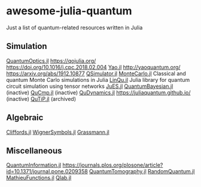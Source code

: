 # awesome-julia-quantum
Just a list of quantum-related resources written in Julia

## Simulation

[QuantumOptics.jl](https://github.com/qojulia/QuantumOptics.jl) https://qojulia.org/ https://doi.org/10.1016/j.cpc.2018.02.004
[Yao.jl](https://github.com/QuantumBFS/Yao.jl) http://yaoquantum.org/ https://arxiv.org/abs/1912.10877
[QSimulator.jl](https://github.com/BBN-Q/QSimulator.jl)
[MonteCarlo.jl](https://github.com/crstnbr/MonteCarlo.jl) Classical and quantum Monte Carlo simulations in Julia
[LinQu.jl](https://github.com/YiqingZhouKelly/LinQu.jl) Julia library for quantum circuit simulation using tensor networks
[JuES.jl](https://github.com/mdav2/JuES.jl)
[QuantumBayesian.jl](https://github.com/justindressel/QuantumBayesian.jl) (inactive)
[QuCmp.jl](https://github.com/JuliaQuantum/QuCmp.jl) (inactive)
[QuDynamics.jl](https://github.com/JuliaQuantum/QuDynamics.jl) https://juliaquantum.github.io/ (inactive)
[QuTiP.jl](https://github.com/goropikari/QuTiP.jl) (archived)

## Algebraic

[Cliffords.jl](https://github.com/BBN-Q/Cliffords.jl)
[WignerSymbols.jl](https://github.com/Jutho/WignerSymbols.jl)
[Grassmann.jl](https://github.com/chakravala/Grassmann.jl)

## Miscellaneous

[QuantumInformation.jl](https://github.com/iitis/QuantumInformation.jl) https://journals.plos.org/plosone/article?id=10.1371/journal.pone.0209358
[QuantumTomography.jl](https://github.com/BBN-Q/QuantumTomography.jl)
[RandomQuantum.jl](https://github.com/BBN-Q/RandomQuantum.jl)
[MathieuFunctions.jl](https://github.com/BBN-Q/MathieuFunctions.jl)
[Qlab.jl](https://github.com/BBN-Q/Qlab.jl)
